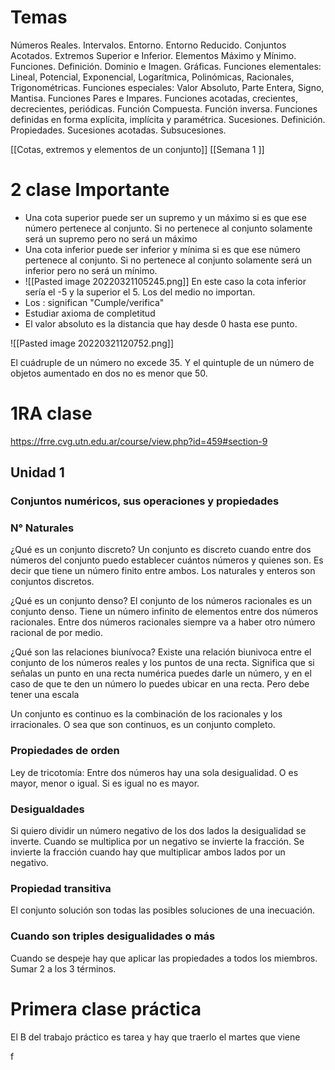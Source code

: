 # Temas

Números Reales. Intervalos. Entorno. Entorno Reducido. Conjuntos Acotados. Extremos Superior e Inferior. Elementos Máximo y Mínimo. Funciones. Definición. Dominio e Imagen. Gráficas. Funciones elementales: Lineal, Potencial, Exponencial, Logarítmica, Polinómicas, Racionales, Trigonométricas. Funciones especiales: Valor Absoluto, Parte Entera, Signo, Mantisa. Funciones Pares e Impares. Funciones acotadas, crecientes, decrecientes, periódicas. Función Compuesta. Función inversa. Funciones definidas en forma explícita, implícita y paramétrica. Sucesiones. Definición. Propiedades. Sucesiones acotadas. Subsucesiones.


	

[[Cotas, extremos  y elementos de un conjunto]]
[[Semana 1 ]]









# 2 clase Importante
+ Una cota superior puede ser un supremo y un máximo si es que ese número pertenece  al conjunto. Si no pertenece al conjunto solamente será un supremo pero no será un máximo
+  Una cota inferior puede ser inferior y mínima si es que ese número pertenece al conjunto. Si no pertenece al conjunto solamente será un inferior pero no será un mínimo.
+ ![[Pasted image 20220321105245.png]] En este caso la cota inferior sería el -5 y la superior  el 5. Los del medio no importan.
+ Los : significan "Cumple/verifica"
+ Estudiar axioma de completitud
+ El valor absoluto es la distancia que hay desde 0 hasta ese punto.



![[Pasted image 20220321120752.png]]








El cuádruple de un número no excede 35. Y el quintuple de un número de objetos aumentado en dos no es menor que 50.
# 1RA clase
https://frre.cvg.utn.edu.ar/course/view.php?id=459#section-9
## Unidad 1

### Conjuntos numéricos, sus operaciones y propiedades 
### N° Naturales
¿Qué es un conjunto discreto?
Un conjunto es discreto cuando entre dos números del conjunto puedo establecer cuántos números y quienes son. Es decir que tiene un número finito entre ambos. Los naturales y enteros son conjuntos discretos. 

¿Qué es un conjunto denso?
El conjunto de los números racionales es un conjunto denso. Tiene un número infinito de elementos entre dos números racionales. Entre dos números racionales siempre va a haber otro número racional de por medio.

¿Qué son las relaciones biunívoca?
Existe una relación biunivoca entre el conjunto de los números reales y los puntos de una recta.  Significa que si señalas un punto en una recta numérica puedes darle un número, y en el caso de que te den un número lo puedes ubicar en una recta. Pero debe tener una escala 


Un conjunto es continuo es la combinación de los racionales y los irracionales. O sea que son continuos, es un conjunto completo. 


### Propiedades de orden 
Ley de tricotomía: Entre dos números hay una sola desigualidad. O es mayor, menor o igual. Si es igual no es mayor. 


### Desigualdades
Si quiero dividir un número negativo de los dos lados la desigualidad se inverte. Cuando se multiplica por un negativo se invierte la fracción. 
Se invierte la fracción cuando hay que multiplicar ambos lados por un negativo.


### Propiedad transitiva





El conjunto solución son todas las posibles soluciones de una inecuación. 


### Cuando son triples desigualidades o más
Cuando se despeje hay que aplicar las propiedades a todos los miembros. Sumar 2 a los 3 términos. 








# Primera clase práctica 
El B del trabajo práctico es tarea y hay que traerlo el martes que viene 

f